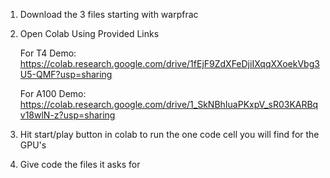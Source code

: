 1. Download the 3 files starting with warpfrac

2. Open Colab Using Provided Links

   For T4 Demo: https://colab.research.google.com/drive/1fEjF9ZdXFeDjiIXqqXXoekVbg3U5-QMF?usp=sharing

   For A100 Demo: https://colab.research.google.com/drive/1_SkNBhIuaPKxpV_sR03KARBqv18wlN-z?usp=sharing

4. Hit start/play button in colab to run the one code cell you will find for the GPU's

5. Give code the files it asks for
